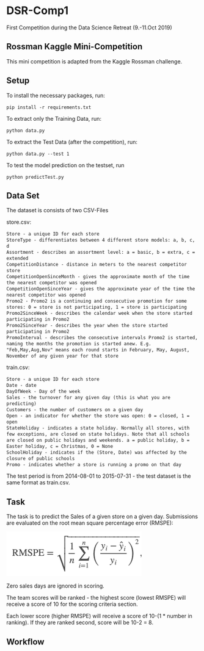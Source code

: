 # DSR-Comp1
First Competition during the Data Science Retreat (9.-11.Oct 2019)

## Rossman Kaggle Mini-Competition

This mini competition is adapted from the Kaggle Rossman challenge. 

## Setup
To install the necessary packages, run:
``` 
pip install -r requirements.txt
```

To extract only the Training Data, run:
``` 
python data.py
```

To extract the Test Data (after the competition), run:
``` 
python data.py --test 1
```

To test the model prediction on the testset, run
```
python predictTest.py
```

## Data Set
The dataset is consists of two CSV-Files

store.csv:
``` 
Store - a unique ID for each store 
StoreType - differentiates between 4 different store models: a, b, c, d
Assortment - describes an assortment level: a = basic, b = extra, c = extended
CompetitionDistance - distance in meters to the nearest competitor store
CompetitionOpenSinceMonth - gives the approximate month of the time the nearest competitor was opened
CompetitionOpenSinceYear - gives the approximate year of the time the nearest competitor was opened
Promo2 - Promo2 is a continuing and consecutive promotion for some stores: 0 = store is not participating, 1 = store is participating
Promo2SinceWeek - describes the calendar week when the store started participating in Promo2
Promo2SinceYear - describes the year when the store started participating in Promo2
PromoInterval - describes the consecutive intervals Promo2 is started, naming the months the promotion is started anew. E.g. "Feb,May,Aug,Nov" means each round starts in February, May, August, November of any given year for that store
``` 

train.csv:
``` 
Store - a unique ID for each store
Date - date
DayOfWeek - Day of the week
Sales - the turnover for any given day (this is what you are predicting)
Customers - the number of customers on a given day
Open - an indicator for whether the store was open: 0 = closed, 1 = open
StateHoliday - indicates a state holiday. Normally all stores, with few exceptions, are closed on state holidays. Note that all schools are closed on public holidays and weekends. a = public holiday, b = Easter holiday, c = Christmas, 0 = None
SchoolHoliday - indicates if the (Store, Date) was affected by the closure of public schools
Promo - indicates whether a store is running a promo on that day
```

The test period is from 2014-08-01 to 2015-07-31 - the test dataset is the same format as train.csv.

## Task
The task is to predict the Sales of a given store on a given day.
Submissions are evaluated on the root mean square percentage error (RMSPE):

![](./assets/rmspe.png)

Zero sales days are ignored in scoring.

The team scores will be ranked - the highest score (lowest RMSPE) will receive a score of 10 for the scoring criteria section.

Each lower score (higher RMSPE) will receive a score of 10-(1 * number in ranking). If they are ranked second, score will be 10-2 = 8.

## Workflow
